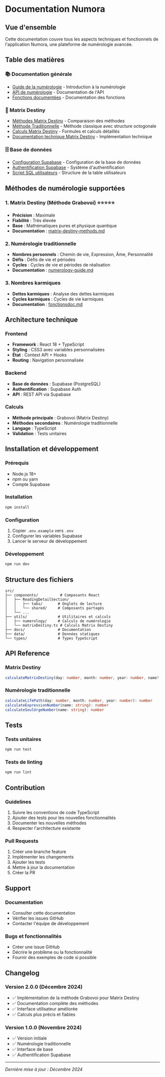 # Documentation Numora

## Vue d'ensemble

Cette documentation couvre tous les aspects techniques et fonctionnels de l'application Numora, une plateforme de numérologie avancée.

## Table des matières

### 📚 Documentation générale

- [Guide de la numérologie](numerology-guide.md) - Introduction à la numérologie
- [API de numérologie](numerology-api.md) - Documentation de l'API
- [Fonctions documentées](fonctionsdoc.md) - Documentation des fonctions

### 🔮 Matrix Destiny

- [Méthodes Matrix Destiny](matrix-destiny-methods.md) - Comparaison des méthodes
- [Méthode Traditionnelle](matrix-destiny-traditional.md) - Méthode classique avec structure octogonale
- [Calculs Matrix Destiny](matrix-destiny-calculations.md) - Formules et calculs détaillés
- [Documentation technique Matrix Destiny](matrix-destiny-technical.md) - Implémentation technique

### 🗄️ Base de données

- [Configuration Supabase](SUPABASE_SETUP.md) - Configuration de la base de données
- [Authentification Supabase](supabase-auth.md) - Système d'authentification
- [Script SQL utilisateurs](supabase_users_table.sql) - Structure de la table utilisateurs

## Méthodes de numérologie supportées

### 1. Matrix Destiny (Méthode Grabovoi) ⭐⭐⭐⭐⭐

- **Précision** : Maximale
- **Fiabilité** : Très élevée
- **Base** : Mathématiques pures et physique quantique
- **Documentation** : [matrix-destiny-methods.md](matrix-destiny-methods.md)

### 2. Numérologie traditionnelle

- **Nombres personnels** : Chemin de vie, Expression, Âme, Personnalité
- **Défis** : Défis de vie et périodes
- **Cycles** : Cycles de vie et périodes de réalisation
- **Documentation** : [numerology-guide.md](numerology-guide.md)

### 3. Nombres karmiques

- **Dettes karmiques** : Analyse des dettes karmiques
- **Cycles karmiques** : Cycles de vie karmiques
- **Documentation** : [fonctionsdoc.md](fonctionsdoc.md)

## Architecture technique

### Frontend

- **Framework** : React 18 + TypeScript
- **Styling** : CSS3 avec variables personnalisées
- **État** : Context API + Hooks
- **Routing** : Navigation personnalisée

### Backend

- **Base de données** : Supabase (PostgreSQL)
- **Authentification** : Supabase Auth
- **API** : REST API via Supabase

### Calculs

- **Méthode principale** : Grabovoi (Matrix Destiny)
- **Méthodes secondaires** : Numérologie traditionnelle
- **Langage** : TypeScript
- **Validation** : Tests unitaires

## Installation et développement

### Prérequis

- Node.js 18+
- npm ou yarn
- Compte Supabase

### Installation

```bash
npm install
```

### Configuration

1. Copier `.env.example` vers `.env`
2. Configurer les variables Supabase
3. Lancer le serveur de développement

### Développement

```bash
npm run dev
```

## Structure des fichiers

```
src/
├── components/          # Composants React
│   ├── ReadingDetailSection/
│   │   ├── tabs/       # Onglets de lecture
│   │   └── shared/     # Composants partagés
│   └── ...
├── utils/              # Utilitaires et calculs
│   ├── numerology/     # Calculs de numérologie
│   └── matrixDestiny.ts # Calculs Matrix Destiny
├── docs/               # Documentation
├── data/               # Données statiques
└── types/              # Types TypeScript
```

## API Reference

### Matrix Destiny

```typescript
calculateMatrixDestiny(day: number, month: number, year: number, name?: string): MatrixDestiny
```

### Numérologie traditionnelle

```typescript
calculateLifePath(day: number, month: number, year: number): number
calculateExpressionNumber(name: string): number
calculateSoulUrgeNumber(name: string): number
```

## Tests

### Tests unitaires

```bash
npm run test
```

### Tests de linting

```bash
npm run lint
```

## Contribution

### Guidelines

1. Suivre les conventions de code TypeScript
2. Ajouter des tests pour les nouvelles fonctionnalités
3. Documenter les nouvelles méthodes
4. Respecter l'architecture existante

### Pull Requests

1. Créer une branche feature
2. Implémenter les changements
3. Ajouter les tests
4. Mettre à jour la documentation
5. Créer la PR

## Support

### Documentation

- Consulter cette documentation
- Vérifier les issues GitHub
- Contacter l'équipe de développement

### Bugs et fonctionnalités

- Créer une issue GitHub
- Décrire le problème ou la fonctionnalité
- Fournir des exemples de code si possible

## Changelog

### Version 2.0.0 (Décembre 2024)

- ✅ Implémentation de la méthode Grabovoi pour Matrix Destiny
- ✅ Documentation complète des méthodes
- ✅ Interface utilisateur améliorée
- ✅ Calculs plus précis et fiables

### Version 1.0.0 (Novembre 2024)

- ✅ Version initiale
- ✅ Numérologie traditionnelle
- ✅ Interface de base
- ✅ Authentification Supabase

---

_Dernière mise à jour : Décembre 2024_

